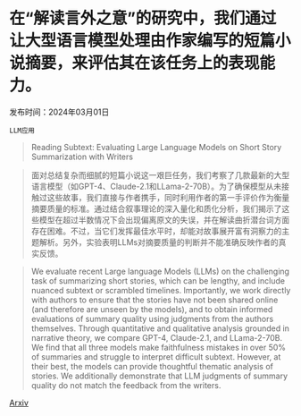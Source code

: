 # 在“解读言外之意”的研究中，我们通过让大型语言模型处理由作家编写的短篇小说摘要，来评估其在该任务上的表现能力。

发布时间：2024年03月01日

`LLM应用`

> Reading Subtext: Evaluating Large Language Models on Short Story Summarization with Writers

> 面对总结复杂而细腻的短篇小说这一艰巨任务，我们考察了几款最新的大型语言模型（如GPT-4、Claude-2.1和LLama-2-70B）。为了确保模型从未接触过这些故事，我们直接与作者携手，同时利用作者的第一手评价作为衡量摘要质量的标准。通过结合叙事理论的深入量化和质化分析，我们揭示了这些模型在超过半数情况下会出现偏离原文的失误，并在解读曲折潜台词方面存在困难。不过，当它们发挥最佳水平时，却能对故事展开富有洞察力的主题解析。另外，实验表明LLMs对摘要质量的判断并不能准确反映作者的真实反馈。

> We evaluate recent Large language Models (LLMs) on the challenging task of summarizing short stories, which can be lengthy, and include nuanced subtext or scrambled timelines. Importantly, we work directly with authors to ensure that the stories have not been shared online (and therefore are unseen by the models), and to obtain informed evaluations of summary quality using judgments from the authors themselves. Through quantitative and qualitative analysis grounded in narrative theory, we compare GPT-4, Claude-2.1, and LLama-2-70B. We find that all three models make faithfulness mistakes in over 50% of summaries and struggle to interpret difficult subtext. However, at their best, the models can provide thoughtful thematic analysis of stories. We additionally demonstrate that LLM judgments of summary quality do not match the feedback from the writers.

[Arxiv](https://arxiv.org/abs/2403.01061)